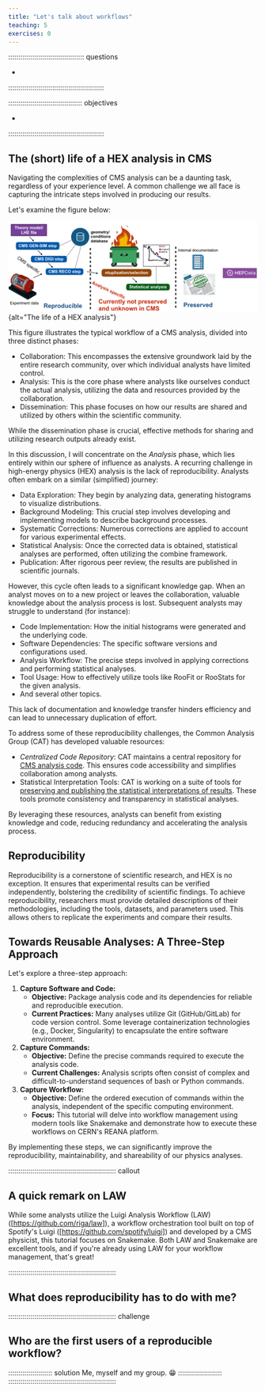 ```yaml
---
title: "Let's talk about workflows"
teaching: 5
exercises: 0
---
```


:::::::::::::::::::::::::::::::::::::: questions 

- 

::::::::::::::::::::::::::::::::::::::::::::::::

::::::::::::::::::::::::::::::::::::: objectives

- 

::::::::::::::::::::::::::::::::::::::::::::::::


## The (short) life of a HEX analysis in CMS

Navigating the complexities of CMS analysis can be a daunting task, regardless of your experience level. A common challenge we all face is capturing the intricate steps involved in producing our results.

Let's examine the figure below:

![The life of a HEX analysis](episodes/fig/Analysis_Clemens.png){alt="The life of a HEX analysis"}

This figure illustrates the typical workflow of a CMS analysis, divided into three distinct phases:

 * Collaboration: This encompasses the extensive groundwork laid by the entire research community, over which individual analysts have limited control.
 * Analysis: This is the core phase where analysts like ourselves conduct the actual analysis, utilizing the data and resources provided by the collaboration.
 * Dissemination: This phase focuses on how our results are shared and utilized by others within the scientific community.

While the dissemination phase is crucial, effective methods for sharing and utilizing research outputs already exist.

In this discussion, I will concentrate on the _Analysis_ phase, which lies entirely within our sphere of influence as analysts. A recurring challenge in high-energy physics (HEX) analysis is the lack of reproducibility. Analysts often embark on a similar (simplified) journey:

 * Data Exploration: They begin by analyzing data, generating histograms to visualize distributions.
 * Background Modeling: This crucial step involves developing and implementing models to describe background processes.
 * Systematic Corrections: Numerous corrections are applied to account for various experimental effects.
 * Statistical Analysis: Once the corrected data is obtained, statistical analyses are performed, often utilizing the combine framework.
* Publication: After rigorous peer review, the results are published in scientific journals.

However, this cycle often leads to a significant knowledge gap. When an analyst moves on to a new project or leaves the collaboration, valuable knowledge about the analysis process is lost. Subsequent analysts may struggle to understand (for instance):

 * Code Implementation: How the initial histograms were generated and the underlying code.
 * Software Dependencies: The specific software versions and configurations used.
 * Analysis Workflow: The precise steps involved in applying corrections and performing statistical analyses.
 * Tool Usage: How to effectively utilize tools like RooFit or RooStats for the given analysis.
 * And several other topics.

This lack of documentation and knowledge transfer hinders efficiency and can lead to unnecessary duplication of effort. 

To address some of these reproducibility challenges, the Common Analysis Group (CAT) has developed valuable resources:

 * *Centralized Code Repository*: CAT maintains a central repository for [CMS analysis code](https://gitlab.cern.ch/cms-analysis). This ensures code accessibility and simplifies collaboration among analysts.
 * Statistical Interpretation Tools: CAT is working on a suite of tools for [preserving and publishing the statistical interpretations of results](https://cms-analysis.docs.cern.ch/stats/contributing/). These tools promote consistency and transparency in statistical analyses.

By leveraging these resources, analysts can benefit from existing knowledge and code, reducing redundancy and accelerating the analysis process.

## Reproducibility

Reproducibility is a cornerstone of scientific research, and HEX is no exception.
It ensures that experimental results can be verified independently, bolstering the credibility of scientific findings. 
To achieve reproducibility, researchers must provide detailed descriptions of their methodologies, including the tools, datasets, and parameters used. 
This allows others to replicate the experiments and compare their results. 
<!-- Tools like [REANA]() and [Snakemake]() can significantly aid in reproducibility by providing platforms for creating, managing, and sharing reproducible computational workflows. 
These tools help researchers document their experimental steps, track dependencies, and ensure that results can be replicated consistently, fostering trust in scientific discoveries. -->

## Towards Reusable Analyses: A Three-Step Approach

Let's explore a three-step approach:

1. **Capture Software and Code:** 
    * **Objective:** Package analysis code and its dependencies for reliable and reproducible execution.
    * **Current Practices:** Many analyses utilize Git (GitHub/GitLab) for code version control. Some leverage containerization technologies (e.g., Docker, Singularity) to encapsulate the entire software environment.
2. **Capture Commands:** 
    * **Objective:** Define the precise commands required to execute the analysis code.
    * **Current Challenges:** Analysis scripts often consist of complex and difficult-to-understand sequences of bash or Python commands.
3. **Capture Workflow:** 
    * **Objective:** Define the ordered execution of commands within the analysis, independent of the specific computing environment.
    * **Focus:** This tutorial will delve into workflow management using modern tools like Snakemake and demonstrate how to execute these workflows on CERN's REANA platform.

By implementing these steps, we can significantly improve the reproducibility, maintainability, and shareability of our physics analyses.

:::::::::::::::::::::::::::::::::::::::::::::::::::::: callout

## A quick remark on LAW

While some analysts utilize the Luigi Analysis Workflow (LAW) ([https://github.com/riga/law]), a workflow orchestration tool built on top of Spotify's Luigi ([https://github.com/spotify/luigi]) and developed by a CMS physicist, this tutorial focuses on Snakemake. Both LAW and Snakemake are excellent tools, and if you're already using LAW for your workflow management, that's great!

::::::::::::::::::::::::::::::::::::::::::::::::::::::

## What does reproducibility has to do with me?

:::::::::::::::::::::::::::::::::::::::::::::::::::::: challenge

## Who are the first users of a reproducible workflow?

:::::::::::::::::::::: solution
Me, myself and my group. :grin:
::::::::::::::::::::::
::::::::::::::::::::::::::::::::::::::::::::::::::::::


